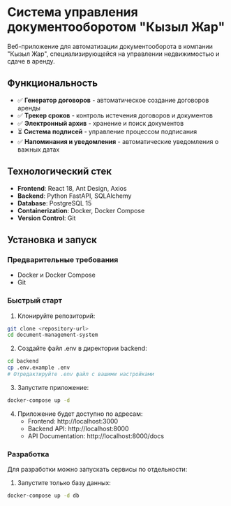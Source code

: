 # Система управления документооборотом "Кызыл Жар"

Веб-приложение для автоматизации документооборота в компании "Кызыл Жар", специализирующейся на управлении недвижимостью и сдаче в аренду.

## Функциональность

- ✅ **Генератор договоров** - автоматическое создание договоров аренды
- ✅ **Трекер сроков** - контроль истечения договоров и документов  
- ✅ **Электронный архив** - хранение и поиск документов
- ⏳ **Система подписей** - управление процессом подписания
- ✅ **Напоминания и уведомления** - автоматические уведомления о важных датах

## Технологический стек

- **Frontend**: React 18, Ant Design, Axios
- **Backend**: Python FastAPI, SQLAlchemy
- **Database**: PostgreSQL 15
- **Containerization**: Docker, Docker Compose
- **Version Control**: Git

## Установка и запуск

### Предварительные требования

- Docker и Docker Compose
- Git

### Быстрый старт

1. Клонируйте репозиторий:
```bash
git clone <repository-url>
cd document-management-system
```

2. Создайте файл .env в директории backend:
```bash
cd backend
cp .env.example .env
# Отредактируйте .env файл с вашими настройками
```

3. Запустите приложение:
```bash
docker-compose up -d
```

4. Приложение будет доступно по адресам:
   - Frontend: http://localhost:3000
   - Backend API: http://localhost:8000
   - API Documentation: http://localhost:8000/docs

### Разработка

Для разработки можно запускать сервисы по отдельности:

1. Запустите только базу данных:
```bash
docker-compose up -d db
```